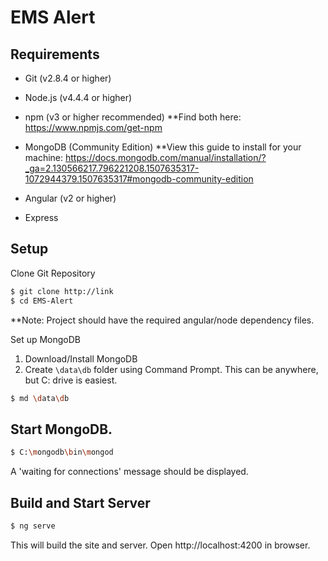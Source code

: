 # EMS Alert


## Requirements
- Git (v2.8.4 or higher)

- Node.js (v4.4.4 or higher) 
- npm (v3 or higher recommended)
**Find both here: https://www.npmjs.com/get-npm

- MongoDB (Community Edition)
**View this guide to install for your machine: https://docs.mongodb.com/manual/installation/?_ga=2.130566217.796221208.1507635317-1072944379.1507635317#mongodb-community-edition

- Angular (v2 or higher)
- Express


## Setup
Clone Git Repository
```bash
$ git clone http://link
$ cd EMS-Alert
```
**Note: Project should have the required angular/node dependency files. 


Set up MongoDB
1. Download/Install MongoDB
2. Create `\data\db` folder using Command Prompt.  This can be anywhere, but C: drive is easiest.
```bash
$ md \data\db
```



## Start MongoDB.
```bash
$ C:\mongodb\bin\mongod
```
A 'waiting for connections' message should be displayed.


## Build and Start Server
```bash
$ ng serve
```
This will build the site and server. Open http://localhost:4200 in browser.
